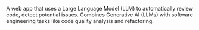 A web app that uses a Large Language Model (LLM) to automatically review code, detect potential issues. Combines Generative AI (LLMs) with software engineering tasks like code quality analysis and refactoring.
